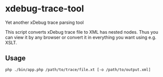 # xdebug-trace-tool
Yet another xDebug trace parsing tool

This script converts xDebug trace file to XML has nested nodes. Thus you 
can view it by any browser or convert it in everything you want using e.g. XSLT.

## Usage

```shell script
php ./bin/app.php /path/to/trace/file.xt [-o /path/to/output.xml]
```


